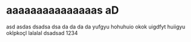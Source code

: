 # aaaaaaaaaaaaaaas aD 
asd
asdas
dsadsa
dsa
da
da
da
da
yufgyu 
hohuhuio
okok
uigdfyt
huiigyu
oklpkoçl
lalalal
dsadsad
1234
